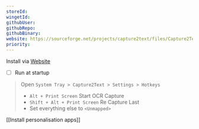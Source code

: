 ```yaml
---
storeId: 
wingetId: 
githubUser: 
githubRepo: 
githubBinary: 
website: https://sourceforge.net/projects/capture2text/files/Capture2Text/
priority:
---
```



Install via [Website](https://sourceforge.net/projects/capture2text/files/Capture2Text/)

- [ ] Run at startup

> Open `System Tray > Capture2Text > Settings > Hotkeys`
> - `Alt + Print Screen` Start OCR Capture
> - `Shift + Alt + Print Screen` Re Capture Last
> - Set everything else to `<Unmapped>`



[[Install personalisation apps]]